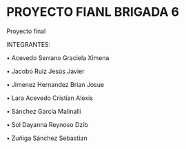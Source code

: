 # PROYECTO FIANL BRIGADA 6
Proyecto final

INTEGRANTES:

• Acevedo Serrano Graciela Ximena

• Jacobo Ruiz Jesús Javier

• Jimenez Hernandez Brian Josue 

• Lara Acevedo Cristian Alexis

• Sánchez García Malinalli

• Sol Dayanna Reynoso Dzib

• Zuñiga Sánchez Sebastian

